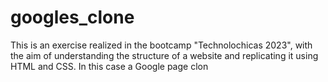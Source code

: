 # googles_clone
This is an exercise realized in the bootcamp "Technolochicas 2023", with the aim of understanding the structure of a website and replicating it using HTML and CSS. In this case a Google page clon
